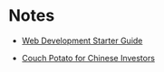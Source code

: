 # Notes

- [Web Development Starter Guide](./web-dev-starter-guide.md)

- [Couch Potato for Chinese Investors](./couch-potato-chinese-investors.md)